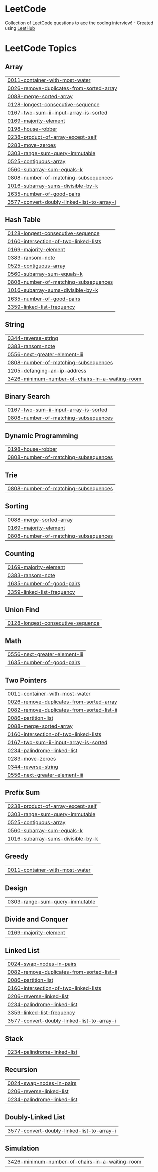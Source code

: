 # LeetCode
Collection of LeetCode questions to ace the coding interview! - Created using [LeetHub](https://github.com/QasimWani/LeetHub)

<!---LeetCode Topics Start-->
# LeetCode Topics
## Array
|  |
| ------- |
| [0011-container-with-most-water](https://github.com/AkhilBuchala/LeetCode/tree/master/0011-container-with-most-water) |
| [0026-remove-duplicates-from-sorted-array](https://github.com/AkhilBuchala/LeetCode/tree/master/0026-remove-duplicates-from-sorted-array) |
| [0088-merge-sorted-array](https://github.com/AkhilBuchala/LeetCode/tree/master/0088-merge-sorted-array) |
| [0128-longest-consecutive-sequence](https://github.com/AkhilBuchala/LeetCode/tree/master/0128-longest-consecutive-sequence) |
| [0167-two-sum-ii-input-array-is-sorted](https://github.com/AkhilBuchala/LeetCode/tree/master/0167-two-sum-ii-input-array-is-sorted) |
| [0169-majority-element](https://github.com/AkhilBuchala/LeetCode/tree/master/0169-majority-element) |
| [0198-house-robber](https://github.com/AkhilBuchala/LeetCode/tree/master/0198-house-robber) |
| [0238-product-of-array-except-self](https://github.com/AkhilBuchala/LeetCode/tree/master/0238-product-of-array-except-self) |
| [0283-move-zeroes](https://github.com/AkhilBuchala/LeetCode/tree/master/0283-move-zeroes) |
| [0303-range-sum-query-immutable](https://github.com/AkhilBuchala/LeetCode/tree/master/0303-range-sum-query-immutable) |
| [0525-contiguous-array](https://github.com/AkhilBuchala/LeetCode/tree/master/0525-contiguous-array) |
| [0560-subarray-sum-equals-k](https://github.com/AkhilBuchala/LeetCode/tree/master/0560-subarray-sum-equals-k) |
| [0808-number-of-matching-subsequences](https://github.com/AkhilBuchala/LeetCode/tree/master/0808-number-of-matching-subsequences) |
| [1016-subarray-sums-divisible-by-k](https://github.com/AkhilBuchala/LeetCode/tree/master/1016-subarray-sums-divisible-by-k) |
| [1635-number-of-good-pairs](https://github.com/AkhilBuchala/LeetCode/tree/master/1635-number-of-good-pairs) |
| [3577-convert-doubly-linked-list-to-array-i](https://github.com/AkhilBuchala/LeetCode/tree/master/3577-convert-doubly-linked-list-to-array-i) |
## Hash Table
|  |
| ------- |
| [0128-longest-consecutive-sequence](https://github.com/AkhilBuchala/LeetCode/tree/master/0128-longest-consecutive-sequence) |
| [0160-intersection-of-two-linked-lists](https://github.com/AkhilBuchala/LeetCode/tree/master/0160-intersection-of-two-linked-lists) |
| [0169-majority-element](https://github.com/AkhilBuchala/LeetCode/tree/master/0169-majority-element) |
| [0383-ransom-note](https://github.com/AkhilBuchala/LeetCode/tree/master/0383-ransom-note) |
| [0525-contiguous-array](https://github.com/AkhilBuchala/LeetCode/tree/master/0525-contiguous-array) |
| [0560-subarray-sum-equals-k](https://github.com/AkhilBuchala/LeetCode/tree/master/0560-subarray-sum-equals-k) |
| [0808-number-of-matching-subsequences](https://github.com/AkhilBuchala/LeetCode/tree/master/0808-number-of-matching-subsequences) |
| [1016-subarray-sums-divisible-by-k](https://github.com/AkhilBuchala/LeetCode/tree/master/1016-subarray-sums-divisible-by-k) |
| [1635-number-of-good-pairs](https://github.com/AkhilBuchala/LeetCode/tree/master/1635-number-of-good-pairs) |
| [3359-linked-list-frequency](https://github.com/AkhilBuchala/LeetCode/tree/master/3359-linked-list-frequency) |
## String
|  |
| ------- |
| [0344-reverse-string](https://github.com/AkhilBuchala/LeetCode/tree/master/0344-reverse-string) |
| [0383-ransom-note](https://github.com/AkhilBuchala/LeetCode/tree/master/0383-ransom-note) |
| [0556-next-greater-element-iii](https://github.com/AkhilBuchala/LeetCode/tree/master/0556-next-greater-element-iii) |
| [0808-number-of-matching-subsequences](https://github.com/AkhilBuchala/LeetCode/tree/master/0808-number-of-matching-subsequences) |
| [1205-defanging-an-ip-address](https://github.com/AkhilBuchala/LeetCode/tree/master/1205-defanging-an-ip-address) |
| [3426-minimum-number-of-chairs-in-a-waiting-room](https://github.com/AkhilBuchala/LeetCode/tree/master/3426-minimum-number-of-chairs-in-a-waiting-room) |
## Binary Search
|  |
| ------- |
| [0167-two-sum-ii-input-array-is-sorted](https://github.com/AkhilBuchala/LeetCode/tree/master/0167-two-sum-ii-input-array-is-sorted) |
| [0808-number-of-matching-subsequences](https://github.com/AkhilBuchala/LeetCode/tree/master/0808-number-of-matching-subsequences) |
## Dynamic Programming
|  |
| ------- |
| [0198-house-robber](https://github.com/AkhilBuchala/LeetCode/tree/master/0198-house-robber) |
| [0808-number-of-matching-subsequences](https://github.com/AkhilBuchala/LeetCode/tree/master/0808-number-of-matching-subsequences) |
## Trie
|  |
| ------- |
| [0808-number-of-matching-subsequences](https://github.com/AkhilBuchala/LeetCode/tree/master/0808-number-of-matching-subsequences) |
## Sorting
|  |
| ------- |
| [0088-merge-sorted-array](https://github.com/AkhilBuchala/LeetCode/tree/master/0088-merge-sorted-array) |
| [0169-majority-element](https://github.com/AkhilBuchala/LeetCode/tree/master/0169-majority-element) |
| [0808-number-of-matching-subsequences](https://github.com/AkhilBuchala/LeetCode/tree/master/0808-number-of-matching-subsequences) |
## Counting
|  |
| ------- |
| [0169-majority-element](https://github.com/AkhilBuchala/LeetCode/tree/master/0169-majority-element) |
| [0383-ransom-note](https://github.com/AkhilBuchala/LeetCode/tree/master/0383-ransom-note) |
| [1635-number-of-good-pairs](https://github.com/AkhilBuchala/LeetCode/tree/master/1635-number-of-good-pairs) |
| [3359-linked-list-frequency](https://github.com/AkhilBuchala/LeetCode/tree/master/3359-linked-list-frequency) |
## Union Find
|  |
| ------- |
| [0128-longest-consecutive-sequence](https://github.com/AkhilBuchala/LeetCode/tree/master/0128-longest-consecutive-sequence) |
## Math
|  |
| ------- |
| [0556-next-greater-element-iii](https://github.com/AkhilBuchala/LeetCode/tree/master/0556-next-greater-element-iii) |
| [1635-number-of-good-pairs](https://github.com/AkhilBuchala/LeetCode/tree/master/1635-number-of-good-pairs) |
## Two Pointers
|  |
| ------- |
| [0011-container-with-most-water](https://github.com/AkhilBuchala/LeetCode/tree/master/0011-container-with-most-water) |
| [0026-remove-duplicates-from-sorted-array](https://github.com/AkhilBuchala/LeetCode/tree/master/0026-remove-duplicates-from-sorted-array) |
| [0082-remove-duplicates-from-sorted-list-ii](https://github.com/AkhilBuchala/LeetCode/tree/master/0082-remove-duplicates-from-sorted-list-ii) |
| [0086-partition-list](https://github.com/AkhilBuchala/LeetCode/tree/master/0086-partition-list) |
| [0088-merge-sorted-array](https://github.com/AkhilBuchala/LeetCode/tree/master/0088-merge-sorted-array) |
| [0160-intersection-of-two-linked-lists](https://github.com/AkhilBuchala/LeetCode/tree/master/0160-intersection-of-two-linked-lists) |
| [0167-two-sum-ii-input-array-is-sorted](https://github.com/AkhilBuchala/LeetCode/tree/master/0167-two-sum-ii-input-array-is-sorted) |
| [0234-palindrome-linked-list](https://github.com/AkhilBuchala/LeetCode/tree/master/0234-palindrome-linked-list) |
| [0283-move-zeroes](https://github.com/AkhilBuchala/LeetCode/tree/master/0283-move-zeroes) |
| [0344-reverse-string](https://github.com/AkhilBuchala/LeetCode/tree/master/0344-reverse-string) |
| [0556-next-greater-element-iii](https://github.com/AkhilBuchala/LeetCode/tree/master/0556-next-greater-element-iii) |
## Prefix Sum
|  |
| ------- |
| [0238-product-of-array-except-self](https://github.com/AkhilBuchala/LeetCode/tree/master/0238-product-of-array-except-self) |
| [0303-range-sum-query-immutable](https://github.com/AkhilBuchala/LeetCode/tree/master/0303-range-sum-query-immutable) |
| [0525-contiguous-array](https://github.com/AkhilBuchala/LeetCode/tree/master/0525-contiguous-array) |
| [0560-subarray-sum-equals-k](https://github.com/AkhilBuchala/LeetCode/tree/master/0560-subarray-sum-equals-k) |
| [1016-subarray-sums-divisible-by-k](https://github.com/AkhilBuchala/LeetCode/tree/master/1016-subarray-sums-divisible-by-k) |
## Greedy
|  |
| ------- |
| [0011-container-with-most-water](https://github.com/AkhilBuchala/LeetCode/tree/master/0011-container-with-most-water) |
## Design
|  |
| ------- |
| [0303-range-sum-query-immutable](https://github.com/AkhilBuchala/LeetCode/tree/master/0303-range-sum-query-immutable) |
## Divide and Conquer
|  |
| ------- |
| [0169-majority-element](https://github.com/AkhilBuchala/LeetCode/tree/master/0169-majority-element) |
## Linked List
|  |
| ------- |
| [0024-swap-nodes-in-pairs](https://github.com/AkhilBuchala/LeetCode/tree/master/0024-swap-nodes-in-pairs) |
| [0082-remove-duplicates-from-sorted-list-ii](https://github.com/AkhilBuchala/LeetCode/tree/master/0082-remove-duplicates-from-sorted-list-ii) |
| [0086-partition-list](https://github.com/AkhilBuchala/LeetCode/tree/master/0086-partition-list) |
| [0160-intersection-of-two-linked-lists](https://github.com/AkhilBuchala/LeetCode/tree/master/0160-intersection-of-two-linked-lists) |
| [0206-reverse-linked-list](https://github.com/AkhilBuchala/LeetCode/tree/master/0206-reverse-linked-list) |
| [0234-palindrome-linked-list](https://github.com/AkhilBuchala/LeetCode/tree/master/0234-palindrome-linked-list) |
| [3359-linked-list-frequency](https://github.com/AkhilBuchala/LeetCode/tree/master/3359-linked-list-frequency) |
| [3577-convert-doubly-linked-list-to-array-i](https://github.com/AkhilBuchala/LeetCode/tree/master/3577-convert-doubly-linked-list-to-array-i) |
## Stack
|  |
| ------- |
| [0234-palindrome-linked-list](https://github.com/AkhilBuchala/LeetCode/tree/master/0234-palindrome-linked-list) |
## Recursion
|  |
| ------- |
| [0024-swap-nodes-in-pairs](https://github.com/AkhilBuchala/LeetCode/tree/master/0024-swap-nodes-in-pairs) |
| [0206-reverse-linked-list](https://github.com/AkhilBuchala/LeetCode/tree/master/0206-reverse-linked-list) |
| [0234-palindrome-linked-list](https://github.com/AkhilBuchala/LeetCode/tree/master/0234-palindrome-linked-list) |
## Doubly-Linked List
|  |
| ------- |
| [3577-convert-doubly-linked-list-to-array-i](https://github.com/AkhilBuchala/LeetCode/tree/master/3577-convert-doubly-linked-list-to-array-i) |
## Simulation
|  |
| ------- |
| [3426-minimum-number-of-chairs-in-a-waiting-room](https://github.com/AkhilBuchala/LeetCode/tree/master/3426-minimum-number-of-chairs-in-a-waiting-room) |
<!---LeetCode Topics End-->
